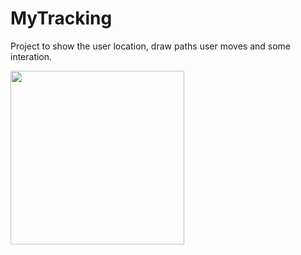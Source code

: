 # MyTracking

Project to show the user location, draw paths user moves and some interation.

<img src="https://image.ibb.co/ndDHww/print.png" width="278">
